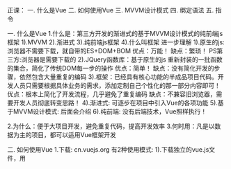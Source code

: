 正课：
一. 什么是Vue
二. 如何使用Vue
三. MVVM设计模式
四. 绑定语法
五. 指令

一. 什么是Vue
1.什么是：第三方开发的渐进式的基于MVVM设计模式的纯前端js框架
1).MVVM
2).渐进式
3).纯前端js框架
4).什么叫框架
进一步理解
1).原生的js:浏览器不需要下载，就自带的ES+DOM+BOM
优点：万能！
缺点：繁琐！
PS第三方:浏览器是需要下载的
2).JQuery函数库：基于原生的js 重新封装的一批函数的集合，简化了传统DOM每一步的操作
优点：简单！
缺点：没有简化开发的步骤，依然包含大量重复的编码
3).框架：已经具有核心功能的半成品项目代码。开发人员只需要根据具体业务的需求，添加定制自己个性化的那一部分内容即可！
优点：根本上简化了开发流程，几乎避免了重复编码
缺点：不兼容旧浏览器，需要开发人员彻底转变思路！
4).渐进式: 可逐步在项目中引入Vue的各项功能
5).基于MVVM设计模式: 后面会介绍
6).纯前端: 没有后端技术，Vue照样执行！

2.为什么：便于大项目开发，避免重复代码，提高开发效率
3.何时用：凡是以数据为主的项目，都可以适用Vue框架开发

二. 如何使用Vue
1.下载: cn.vuejs.org
有2种使用模式:
1).下载独立的vue.js文件，用<script>引入网页中
初学者使用，学习单项Vue中的技能，版本:2.5，可以分2个版本:
开发版：未压缩，包括完备的注释、代码格式和见名知义的变量名，同时带有非常人性化的错误提示
生产版：压缩，去掉注释及代码格式,简化了变量名，删除了错误提示
2)安装脚手架代码: 3.x/4.x,今后熟练之后，开发项目，都是用脚手架的

2.使用vue.js:
准备: 引入vue.js
<script src="js/vue.js">
1. 编写界面:
    1. 所有界面内容必须包裹在一个唯一的父元素内
    2. 找到页面中所有可能变化的位置用{{变量名}}方式临时占位
2. 编写自定义js程序:
    1. 定义data对象，其中包含所有页面所需的变量及其初始值。页面需要几个变量，data中就要定义几个属性变量
    //data中的变量名应该和HTML中的{{}}里的变量名保持一致。
    2. 创建new Vue对象，将界面和保存所有变量的data对象绑定起来:
        var vm=new Vue({
            el:"#app", //el:element的缩写
            //el后跟的是要监控的部分的父元素的选择器
            //选择找到那个父元素，哪个父元素下的内容就被new Vue()实时监控
            data, //让new Vue同时监控data中变量的变化
        })
        结果:
            1. new Vue会自动将data中的初始值替换界面中所有{{变量}}的位置
            2. 只要data中的变量值发生变化，new Vue会自动将新的变量值，更新到页面中{{变量}}位置。
3. 添加交互行为:
    DOM 4步：
    1. 查找触发事件的元素: 不用程序找，用肉眼找到就行（Vue中不需要了）
    2. 绑定事件处理函数：
        1. 不用js绑定，而是手动在界面中的要点击的元素上添加: <button @click="处理函数名">。
        2. Vue规定所有事件处理函数需要集中定义在new Vue()中的methods:{内}
        new Vue({
            ... ...,
            methods:{
                处理函数名(){
                    想操作data中的变量，必须加this.变量
                }
            }
        })
    3. 查找要修改的元素：彻底不用自己找（Vue中不需要了）
    4. 修改元素: vue中都是通过遥控方式修改元素的: 修改data中的变量值，new Vue可自动更新界面中的元素内容。——绑定

三. MVVM设计模式及Vue是如何实现MVVM模式的
1.传统Web前端开发模式的弊端
    传统Web开发重复代码量太大！效率太低！
    传统Web开发分为三部分组成:
		1. HTML：专门编写网页内容的静态语言
		2. CSS：专门编写网页样式的静态语言
		3. JS：专门为网页添加交互行为的程序语言
		问题: HTML和CSS都是静态语言，缺少编程语言必须的要素，比如: 变量，分支，循环...。太弱了！导致js必须承担所有查找，修改操作！
2.现代Web前端开发的MVVM模式
现代Web前端开发重新划分了三部分:
    1. 视图/界面(View):
        1. HTML+CSS
        2. 增强了HTML和CSS的功能，比如提供了变量，分支，循环等这些程序必备功能
        因为，HTML和CSS功能增强了，所以大大减轻了JS的负担！
    2. 模型数据(Model): 其实就是用一个data对象，统一保存这个界面所需的所有变量。
        因为数据集中保存，所以及其便于维护！
    3. 控制器(ViewModel): 自动实现模型数据data中的内容和界面(View)中的内容，实时同步！
        控制器已经封装了传统的增删改查的功能，所以几乎避免了一切重复操作！比如:
        今后vue中几乎没有任何查找操作了！
        都是以遥控方式代替手工查找元素
        只要修改data中的变量，界面中的内容自动更新。
3.Vue是如何实现MVVM的: VUE绑定的原理
    new Vue()中其实包含两大子系统:
    1. 响应系统：
        什么是: 实时监控data中变量的变化，并能在变量发生变化时，自动发出通知。
        原理:将data放入new Vue()中后，new Vue()自动为每个变量添加了访问器属性。这些访问器属性，直接隶属于new Vue()对象，保护/监控data中的变量。而且所有访问器属性中的set方法中，都内置了通知机制。只要试图修改data中的变量，只能经过访问器属性，自然就会自动触发通知：xx变量值变了！
    2. 虚拟DOM树：
        什么是: Vue内存中仅保存可能变化的DOM元素和可能变化的属性的简化版DOM树
        为什么:真实DOM树，无关的数据太多！遍历和查找速度太慢！
        虚拟DOM树的优点：
        1. 小，仅包含可能变化的元素和可能变化的属性
        2. 快，遍历快
        3. 自动，虚拟DOM树已经封装了增删改查的操作。
        4. 效率高，仅修改个别可能受影响的元素和可能受影响的属性。多数无关的元素和属性，不收影响。
        原理:
            形成:
                首次new Vue()时，传入了el:"#app"参数
                然后new Vue()找到#app这个父元素，扫描其内部的子元素
				边扫描，边创建虚拟DOM树，仅保存可能变化的元素和可能变化的属性
                首次将data中的变量，替换DOM树中的{{}}语法
            当变量变化时:
                首先触发这个变量的访问器set方法，发出通知，通知虚拟DOM树，哪个变量发生变化
                然后new Vue()遍历虚拟DOM树，找到可能发生变化的元素和属性
                最后，利用已经封装好的DOM的增删改查方法，找到发生变化的元素和属性，修改属性

四. 绑定语法:
什么是绑定语法
	什么是: 在页面中使用{{变量}}标记哪里可能发生变化
	学名: 插值语法: Interpolation
	何时: 只要页面中一个位置的内容，可能根据变量的变化而自动变化时，就都用{{变量}}来占位
	结果:
		1. 所有标有{{变量}}的元素，都被加入虚拟DOM树中
		2. 当变量变化时，根据{{}}中的变量名，判断当前元素内容是否受影响。如果受影响，则自动更新该元素的内容。
如何使用绑定语法
    {{}}除了可以写死一个变量外，还可编写任意正确的有返回值的js表达式——用法同模板字符串中的${...}
    比如: {{算术计算}}  {{比较运算}}  {{三目运算}}{{调用函数}}{{创建对象/访问对象的属性}}  {{访问数组的元素}}
    不能放程序结构: if else   while    do while  for

五. 指令:
什么是指令
    什么是: 为HTML添加增强功能的特殊属性
	为什么: 传统的HTML缺少程序必须的要素，比如: 变量，函数，分支，循环等，导致js重复操作量巨大。
	何时: 今后在vue中，想在HTML里也实现比如分支，循环等功能时
有哪些指令
包括: 共13个
1. v-bind:
    什么是: 专门绑定元素的属性值
    为什么: {{}}只能绑定元素内容，不能绑定元素属性值
    何时: 只要元素的属性值需要根据变量自动变化时，都用v-bind。
    如何: <元素v-bind:属性="js表达式"
        其实可简写为":属性"
    强调:
    1. 加了:的属性，值中不用再加{{}}
    2. 加了:的属性，""就是{{}}的作用，""中不但可以写值/变量，而且也可以写js表达式

2. 根据条件控制元素的显示和隐藏:
        1. 控制一个元素的显示隐藏:
        <元素v-show="条件表达式"
        结果:
            1. 如果条件表达式执行结果为true，则当前元素显示——会去掉display:none
            2. 如果条件表达式执行结果为false，则当前元素隐藏——会自动将v-show替换为display:none
        2. 控制两个元素二选一显示隐藏
        问题: v-show如果控制多个元素多选一显示隐藏，必须把判断条件在每个元素上都重复写一遍，代码繁琐！
        解决: v-if   v-else
        如何:
            <元素1 v-if="判断条件">
            <元素2 v-else>
        结果:
            如果判断条件返回true，就显示第一个元素，删除第二个元素
            如果判断条件返回false，就显示第二个元素，删除第一个元素
        强调:
            1. 两个元素之间不能插入其他元素
            2. v-else不需要属性值
        3. 控制多个元素多选一显示隐藏
        用v-else-if
        <元素1 v-if="条件1">
        <元素2 v-else-if="条件2">
            ...
        <元素n v-else>
        原理：
            从上向下一次判断每个v-if或v-else-if后的条件。
            只要条件不满足就删除该元素
            只有满足条件的元素才会保留下来用于显示。
            如果判断走到了下一个元素上，隐含着上一个元素的条件肯定不满足
        强调:
            1. 多个元素之间不能插入其他元素
            2. v-else不需要属性值
        总结: v-show vs v-if
            v-show采用display:none 隐藏元素 -效率高，因为未改变DOM树结构
            v-if 采用直接删除元素隐藏元素 -效率略低

回顾:
三目运算符:
	1. 一个条件，2件事，二选一执行:
		条件?操作1:操作2
    2. 多个条件，多选一执行:
		条件1?操作1:
        条件2?操作2:
        条件3?操作3:
			操作4
	其实: ?代替的是if    :代替的是else
		if(条件1)
			操作1
        else if(条件2)
			操作2
        else if(条件3)
			操作3
		else
			操作4

总结:
1. 只要绑定元素内容: {{}}
2. 只要绑定元素属性值: :
3. 只要控制一个元素的显示隐藏: v-show
4. 只要控制两个元素，二选一显示隐藏: v-if   v-else
5. 只要控制多个元素，多选一显示隐藏: v-if  v-else-if  v-else

单词列表:
1. Interpolation: 插值语法
2. inside内部   outside  外部
3. has been已经
4. colon冒号
5. shorthand简写
6. instead代替

作业:
1. 使用Object.defineProperty，模拟实现Vue的绑定原理
<body>
    <div id="app">
        <ul>
            <li>姓名: {{uname}}</li>
            <li>积分: {{score}}</li>
        </ul>
        <ul>
            <li>Welcome {{uname}}</li>
        </ul>
    </div>

    <script>
        var data = {
            uname: "dingding",
            score: 3000
        }
        //编写一段代码，将data中的变量，自动加载到页面中{{}}指定位置
        //如果修改data的score属性+500
        data.score += 500;
        //则页面上score位置自动变化
        data.score += 200;
        //页面上score位置再次自动变化
        data.score += 300;
        //页面上score位置再次自动变化
        //提示: Object.defineProperty()为每个属性添加访问器属性，在访问器属性的set方法中填写代码，实现自动更新。
    </script>
</body>
